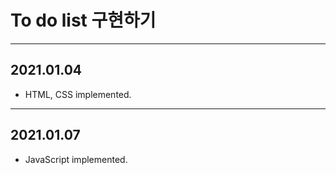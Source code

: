 # To do list 구현하기

----

## 2021.01.04

- HTML, CSS implemented.

---

## 2021.01.07

- JavaScript implemented.


